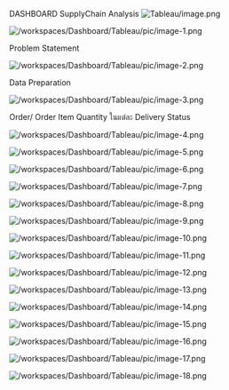 DASHBOARD
SupplyChain Analysis
![Tableau/image.png](pic/image.png)

![/workspaces/Dashboard/Tableau/pic/image-1.png](pic/image-1.png)

Problem Statement

![/workspaces/Dashboard/Tableau/pic/image-2.png](pic/image-2.png)


Data Preparation

![/workspaces/Dashboard/Tableau/pic/image-3.png](pic/image-3.png)


Order/ Order Item Quantity ในแต่ละ Delivery Status

![/workspaces/Dashboard/Tableau/pic/image-4.png](pic/image-4.png)


![/workspaces/Dashboard/Tableau/pic/image-5.png](pic/image-5.png)


![/workspaces/Dashboard/Tableau/pic/image-6.png](pic/image-6.png)


![/workspaces/Dashboard/Tableau/pic/image-7.png](pic/image-7.png)


![/workspaces/Dashboard/Tableau/pic/image-8.png](pic/image-8.png)


![/workspaces/Dashboard/Tableau/pic/image-9.png](pic/image-9.png)


![/workspaces/Dashboard/Tableau/pic/image-10.png](pic/image-10.png)



![/workspaces/Dashboard/Tableau/pic/image-11.png](pic/image-11.png)



![/workspaces/Dashboard/Tableau/pic/image-12.png](pic/image-12.png)



![/workspaces/Dashboard/Tableau/pic/image-13.png](pic/image-13.png)



![/workspaces/Dashboard/Tableau/pic/image-14.png](pic/image-14.png)



![/workspaces/Dashboard/Tableau/pic/image-15.png](pic/image-15.png)



![/workspaces/Dashboard/Tableau/pic/image-16.png](pic/image-16.png)



![/workspaces/Dashboard/Tableau/pic/image-17.png](pic/image-17.png)


![/workspaces/Dashboard/Tableau/pic/image-18.png](pic/image-18.png)

